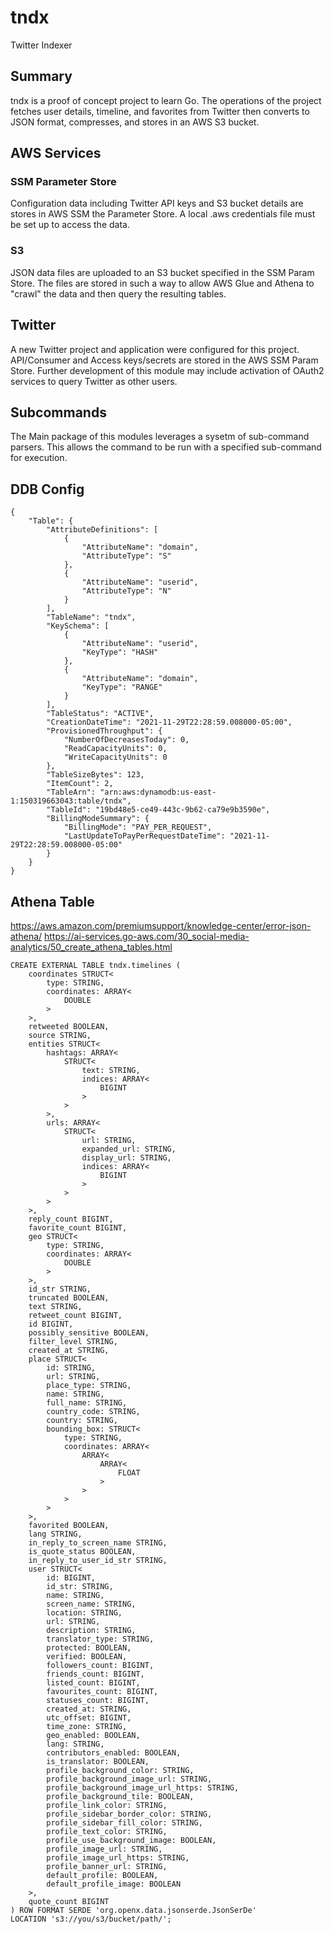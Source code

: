 # tndx
Twitter Indexer

## Summary
tndx is a proof of concept project to learn Go. The operations of the project fetches user details, timeline, and favorites from Twitter then converts to JSON format, compresses, and stores in an AWS S3 bucket.

## AWS Services
### SSM Parameter Store
Configuration data including Twitter API keys and S3 bucket details are stores in AWS SSM the Parameter Store. A local .aws credentials file must be set up to access the data.

### S3
JSON data files are uploaded to an S3 bucket specified in the SSM Param Store. The files are stored in such a way to allow AWS Glue and Athena to "crawl" the data and then query the resulting tables.

## Twitter
A new Twitter project and application were configured for this project. API/Consumer and Access keys/secrets are stored in the AWS SSM Param Store. Further development of this module may include activation of OAuth2 services to query Twitter as other users.

## Subcommands
The Main package of this modules leverages a sysetm of sub-command parsers. This allows the command to be run with a specified sub-command for execution.

## DDB Config
```
{
    "Table": {
        "AttributeDefinitions": [
            {
                "AttributeName": "domain",
                "AttributeType": "S"
            },
            {
                "AttributeName": "userid",
                "AttributeType": "N"
            }
        ],
        "TableName": "tndx",
        "KeySchema": [
            {
                "AttributeName": "userid",
                "KeyType": "HASH"
            },
            {
                "AttributeName": "domain",
                "KeyType": "RANGE"
            }
        ],
        "TableStatus": "ACTIVE",
        "CreationDateTime": "2021-11-29T22:28:59.008000-05:00",
        "ProvisionedThroughput": {
            "NumberOfDecreasesToday": 0,
            "ReadCapacityUnits": 0,
            "WriteCapacityUnits": 0
        },
        "TableSizeBytes": 123,
        "ItemCount": 2,
        "TableArn": "arn:aws:dynamodb:us-east-1:150319663043:table/tndx",
        "TableId": "19bd48e5-ce49-443c-9b62-ca79e9b3590e",
        "BillingModeSummary": {
            "BillingMode": "PAY_PER_REQUEST",
            "LastUpdateToPayPerRequestDateTime": "2021-11-29T22:28:59.008000-05:00"
        }
    }
}
```

## Athena Table
https://aws.amazon.com/premiumsupport/knowledge-center/error-json-athena/
https://ai-services.go-aws.com/30_social-media-analytics/50_create_athena_tables.html

```
CREATE EXTERNAL TABLE tndx.timelines (
    coordinates STRUCT<
        type: STRING,
        coordinates: ARRAY<
            DOUBLE
        >
    >,
    retweeted BOOLEAN,
    source STRING,
    entities STRUCT<
        hashtags: ARRAY<
            STRUCT<
                text: STRING,
                indices: ARRAY<
                    BIGINT
                >
            >
        >,
        urls: ARRAY<
            STRUCT<
                url: STRING,
                expanded_url: STRING,
                display_url: STRING,
                indices: ARRAY<
                    BIGINT
                >
            >
        >
    >,
    reply_count BIGINT,
    favorite_count BIGINT,
    geo STRUCT<
        type: STRING,
        coordinates: ARRAY<
            DOUBLE
        >
    >,
    id_str STRING,
    truncated BOOLEAN,
    text STRING,
    retweet_count BIGINT,
    id BIGINT,
    possibly_sensitive BOOLEAN,
    filter_level STRING,
    created_at STRING,
    place STRUCT<
        id: STRING,
        url: STRING,
        place_type: STRING,
        name: STRING,
        full_name: STRING,
        country_code: STRING,
        country: STRING,
        bounding_box: STRUCT<
            type: STRING,
            coordinates: ARRAY<
                ARRAY<
                    ARRAY<
                        FLOAT
                    >
                >
            >
        >
    >,
    favorited BOOLEAN,
    lang STRING,
    in_reply_to_screen_name STRING,
    is_quote_status BOOLEAN,
    in_reply_to_user_id_str STRING,
    user STRUCT<
        id: BIGINT,
        id_str: STRING,
        name: STRING,
        screen_name: STRING,
        location: STRING,
        url: STRING,
        description: STRING,
        translator_type: STRING,
        protected: BOOLEAN,
        verified: BOOLEAN,
        followers_count: BIGINT,
        friends_count: BIGINT,
        listed_count: BIGINT,
        favourites_count: BIGINT,
        statuses_count: BIGINT,
        created_at: STRING,
        utc_offset: BIGINT,
        time_zone: STRING,
        geo_enabled: BOOLEAN,
        lang: STRING,
        contributors_enabled: BOOLEAN,
        is_translator: BOOLEAN,
        profile_background_color: STRING,
        profile_background_image_url: STRING,
        profile_background_image_url_https: STRING,
        profile_background_tile: BOOLEAN,
        profile_link_color: STRING,
        profile_sidebar_border_color: STRING,
        profile_sidebar_fill_color: STRING,
        profile_text_color: STRING,
        profile_use_background_image: BOOLEAN,
        profile_image_url: STRING,
        profile_image_url_https: STRING,
        profile_banner_url: STRING,
        default_profile: BOOLEAN,
        default_profile_image: BOOLEAN
    >,
    quote_count BIGINT
) ROW FORMAT SERDE 'org.openx.data.jsonserde.JsonSerDe'
LOCATION 's3://you/s3/bucket/path/';
```